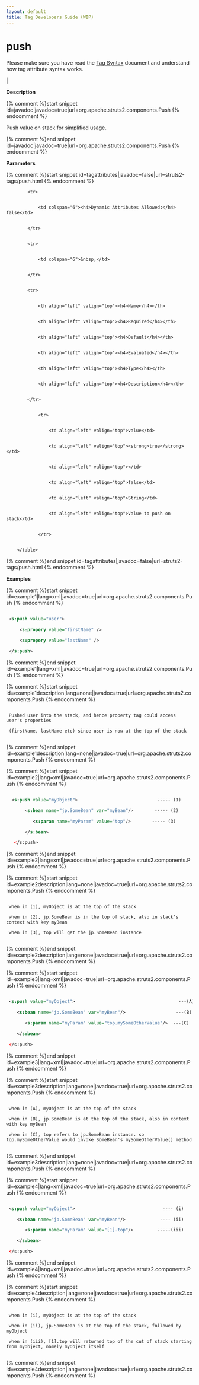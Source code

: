 ```yaml
---
layout: default
title: Tag Developers Guide (WIP)
---
```


# push


Please make sure you have read the [Tag Syntax](#PAGE_13927) document and understand how tag attribute syntax works.

| 

__Description__



{% comment %}start snippet id=javadoc|javadoc=true|url=org.apache.struts2.components.Push {% endcomment %}
<p> <p>Push value on stack for simplified usage.</p></p>
{% comment %}end snippet id=javadoc|javadoc=true|url=org.apache.struts2.components.Push {% endcomment %}

__Parameters__



{% comment %}start snippet id=tagattributes|javadoc=false|url=struts2-tags/push.html {% endcomment %}
<p>		<table width="100%">
			<tr>
				<td colspan="6"><h4>Dynamic Attributes Allowed:</h4> false</td>
			</tr>
			<tr>
				<td colspan="6">&nbsp;</td>
			</tr>
			<tr>
				<th align="left" valign="top"><h4>Name</h4></th>
				<th align="left" valign="top"><h4>Required</h4></th>
				<th align="left" valign="top"><h4>Default</h4></th>
				<th align="left" valign="top"><h4>Evaluated</h4></th>
				<th align="left" valign="top"><h4>Type</h4></th>
				<th align="left" valign="top"><h4>Description</h4></th>
			</tr>
				<tr>
					<td align="left" valign="top">value</td>
					<td align="left" valign="top"><strong>true</strong></td>
					<td align="left" valign="top"></td>
					<td align="left" valign="top">false</td>
					<td align="left" valign="top">String</td>
					<td align="left" valign="top">Value to push on stack</td>
				</tr>
		</table></p>
{% comment %}end snippet id=tagattributes|javadoc=false|url=struts2-tags/push.html {% endcomment %}

__Examples__



{% comment %}start snippet id=example1|lang=xml|javadoc=true|url=org.apache.struts2.components.Push {% endcomment %}

```xml
 <s:push value="user">
     <s:propery value="firstName" />
     <s:propery value="lastName" />
 </s:push>
```

{% comment %}end snippet id=example1|lang=xml|javadoc=true|url=org.apache.struts2.components.Push {% endcomment %}


{% comment %}start snippet id=example1description|lang=none|javadoc=true|url=org.apache.struts2.components.Push {% endcomment %}

```none
 Pushed user into the stack, and hence property tag could access user's properties
 (firstName, lastName etc) since user is now at the top of the stack
```

{% comment %}end snippet id=example1description|lang=none|javadoc=true|url=org.apache.struts2.components.Push {% endcomment %}


{% comment %}start snippet id=example2|lang=xml|javadoc=true|url=org.apache.struts2.components.Push {% endcomment %}

```xml
  <s:push value="myObject">                              ----- (1)
       <s:bean name="jp.SomeBean" var="myBean"/>        ----- (2)
          <s:param name="myParam" value="top"/>        ----- (3)
       </s:bean>
   </s:push>
```

{% comment %}end snippet id=example2|lang=xml|javadoc=true|url=org.apache.struts2.components.Push {% endcomment %}


{% comment %}start snippet id=example2description|lang=none|javadoc=true|url=org.apache.struts2.components.Push {% endcomment %}

```none
 when in (1), myObject is at the top of the stack
 when in (2), jp.SomeBean is in the top of stack, also in stack's context with key myBean
 when in (3), top will get the jp.SomeBean instance
```

{% comment %}end snippet id=example2description|lang=none|javadoc=true|url=org.apache.struts2.components.Push {% endcomment %}


{% comment %}start snippet id=example3|lang=xml|javadoc=true|url=org.apache.struts2.components.Push {% endcomment %}

```xml
 <s:push value="myObject">                                       ---(A)
    <s:bean name="jp.SomeBean" var="myBean"/>                   ---(B)
       <s:param name="myParam" value="top.mySomeOtherValue"/>  ---(C)
    </s:bean>
 </s:push>
```

{% comment %}end snippet id=example3|lang=xml|javadoc=true|url=org.apache.struts2.components.Push {% endcomment %}


{% comment %}start snippet id=example3description|lang=none|javadoc=true|url=org.apache.struts2.components.Push {% endcomment %}

```none
 when in (A), myObject is at the top of the stack
 when in (B), jp.SomeBean is at the top of the stack, also in context with key myBean
 when in (C), top refers to jp.SomeBean instance. so top.mySomeOtherValue would invoke SomeBean's mySomeOtherValue() method
```

{% comment %}end snippet id=example3description|lang=none|javadoc=true|url=org.apache.struts2.components.Push {% endcomment %}


{% comment %}start snippet id=example4|lang=xml|javadoc=true|url=org.apache.struts2.components.Push {% endcomment %}

```xml
 <s:push value="myObject">                                 ---- (i)
    <s:bean name="jp.SomeBean" var="myBean"/>             ---- (ii)
       <s:param name="myParam" value="[1].top"/>         -----(iii)
    </s:bean>
 </s:push>
```

{% comment %}end snippet id=example4|lang=xml|javadoc=true|url=org.apache.struts2.components.Push {% endcomment %}


{% comment %}start snippet id=example4description|lang=none|javadoc=true|url=org.apache.struts2.components.Push {% endcomment %}

```none
 when in (i), myObject is at the top of the stack
 when in (ii), jp.SomeBean is at the top of the stack, followed by myObject
 when in (iii), [1].top will returned top of the cut of stack starting from myObject, namely myObject itself
```

{% comment %}end snippet id=example4description|lang=none|javadoc=true|url=org.apache.struts2.components.Push {% endcomment %}
